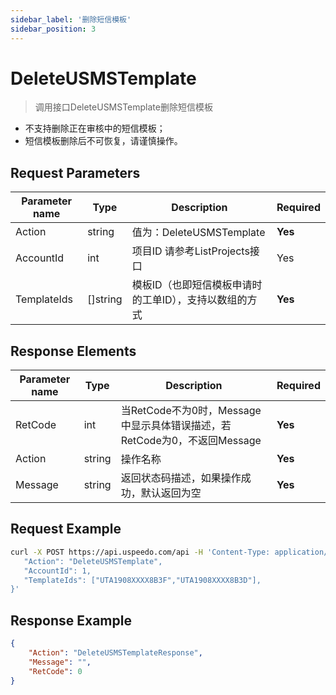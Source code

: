 ```yaml
---
sidebar_label: '删除短信模板'
sidebar_position: 3
---
```


# DeleteUSMSTemplate

> 调用接口DeleteUSMSTemplate删除短信模板

- 不支持删除正在审核中的短信模板；
- 短信模板删除后不可恢复，请谨慎操作。

## Request Parameters

|Parameter name| Type |Description|Required|
|---|---|---|---|
| Action | string | 值为：DeleteUSMSTemplate   | **Yes**  |
| AccountId | int | 项目ID  请参考ListProjects接口  | Yes |
|TemplateIds| []string |模板ID（也即短信模板申请时的工单ID），支持以数组的方式|**Yes**|

## Response Elements

|Parameter name|Type|Description|Required|
|---|---|---|---|
|RetCode|int|当RetCode不为0时，Message中显示具体错误描述，若RetCode为0，不返回Message|**Yes**|
|Action|string|操作名称|**Yes**|
|Message|string|返回状态码描述，如果操作成功，默认返回为空|**Yes**|

## Request Example

```bash
curl -X POST https://api.uspeedo.com/api -H 'Content-Type: application/json' -d '{
   "Action": "DeleteUSMSTemplate",
   "AccountId": 1,
   "TemplateIds": ["UTA1908XXXX8B3F","UTA1908XXXX8B3D"],
}'

```

## Response Example

```json
{
    "Action": "DeleteUSMSTemplateResponse", 
    "Message": "", 
    "RetCode": 0
}
```